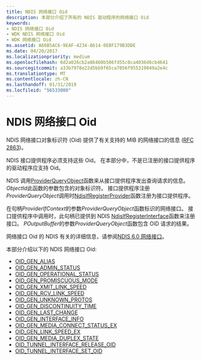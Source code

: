 ```yaml
---
title: NDIS 网络接口 Oid
description: 本部分介绍了所有的 NDIS 驱动程序的网络接口 Oid
keywords:
- NDIS 网络接口 Oid
- WDK NDIS 网络接口 Oid
- WDK 网络接口 Oid
ms.assetid: A66B5AC6-9EAF-4234-8614-0EBF179B3DDE
ms.date: 04/20/2017
ms.localizationpriority: medium
ms.openlocfilehash: 6d2a026cb2a86460b506fd55c0ca4036d6cb4641
ms.sourcegitcommit: a33b7978e22d5bb9f65ca7056f955319049a2e4c
ms.translationtype: MT
ms.contentlocale: zh-CN
ms.lasthandoff: 01/31/2019
ms.locfileid: "56533080"
---
```

# <a name="ndis-network-interface-oids"></a>NDIS 网络接口 Oid

NDIS 网络接口对象标识符 (Oid) 提供了有关支持的 MIB 的网络接口的信息 ([RFC 2863](overview-of-ndis-network-interfaces.md))。

NDIS 接口提供程序必须支持这些 Oid。 在本部分中，不是已注册的接口提供程序的驱动程序应支持 Oid。

NDIS 调用[ProviderQueryObject](https://msdn.microsoft.com/library/windows/hardware/ff570399)函数来从接口提供程序发出查询请求的信息。 *ObjectId*此函数的参数包含的对象标识符。 接口提供程序注册*ProviderQueryObject*调用时[NdisIfRegisterProvider](https://msdn.microsoft.com/library/windows/hardware/ff562716)函数注册为接口提供程序。

在句柄*ProviderIfContext*的参数*ProviderQueryObject*函数标识的网络接口。 接口提供程序中调用时，此句柄已提供到 NDIS [NdisIfRegisterInterface](https://msdn.microsoft.com/library/windows/hardware/ff562715)函数来注册接口。 *POutputBuffer*的参数*ProviderQueryObject*函数包含 OID 请求的结果。

网络接口 Oid 的 NDIS 有关的详细信息，请参阅[NDIS 6.0 网络接口](ndis-network-interfaces2.md)。

本部分介绍以下的 NDIS 网络接口 Oid:

- [OID_GEN_ALIAS](https://msdn.microsoft.com/library/windows/hardware/ff569438) 
- [OID_GEN_ADMIN_STATUS](https://msdn.microsoft.com/library/windows/hardware/ff569437) 
- [OID_GEN_OPERATIONAL_STATUS](https://msdn.microsoft.com/library/windows/hardware/ff569619) 
- [OID_GEN_PROMISCUOUS_MODE](https://msdn.microsoft.com/library/windows/hardware/ff569625) 
- [OID_GEN_XMIT_LINK_SPEED](https://msdn.microsoft.com/library/windows/hardware/ff569655) 
- [OID_GEN_RCV_LINK_SPEED](https://msdn.microsoft.com/library/windows/hardware/ff569630) 
- [OID_GEN_UNKNOWN_PROTOS](https://msdn.microsoft.com/library/windows/hardware/ff569648) 
- [OID_GEN_DISCONTINUITY_TIME](https://msdn.microsoft.com/library/windows/hardware/ff569581) 
- [OID_GEN_LAST_CHANGE](https://msdn.microsoft.com/library/windows/hardware/ff569591) 
- [OID_GEN_INTERFACE_INFO](https://msdn.microsoft.com/library/windows/hardware/ff569589) 
- [OID_GEN_MEDIA_CONNECT_STATUS_EX](https://msdn.microsoft.com/library/windows/hardware/ff569605) 
- [OID_GEN_LINK_SPEED_EX](https://msdn.microsoft.com/library/windows/hardware/ff569594) 
- [OID_GEN_MEDIA_DUPLEX_STATE](https://msdn.microsoft.com/library/windows/hardware/ff569606) 
- [OID_TUNNEL_INTERFACE_RELEASE_OID](https://msdn.microsoft.com/library/windows/hardware/dn155803) 
- [OID_TUNNEL_INTERFACE_SET_OID](https://msdn.microsoft.com/library/windows/hardware/dn155804) 


